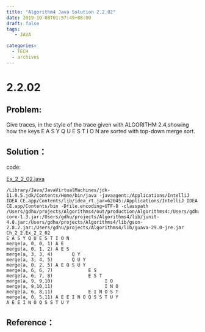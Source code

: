 ```yaml
---
title: "Algorithm4 Java Solution 2.2.02"
date: 2019-10-08T01:57:49+08:00
draft: false
tags:
   - JAVA

categories:
  - TECH
  - archives
---
```



# 2.2.02

## Problem:

Give traces, in the style of the trace given with ALGORITHM 2.4,showing how the keys E A S Y Q U E S
T I O N are sorted with top-down merge sort.

## Solution：

code:

[Ex_2_2_02.java](./Ex_2_2_02.java)

```shell
/Library/Java/JavaVirtualMachines/jdk-11.0.5.jdk/Contents/Home/bin/java -javaagent:/Applications/IntelliJ IDEA CE.app/Contents/lib/idea_rt.jar=62045:/Applications/IntelliJ IDEA CE.app/Contents/bin -Dfile.encoding=UTF-8 -classpath /Users/gdhu/projects/Algorithms4/out/production/Algorithms4:/Users/gdhu/projects/Algorithms4/lib/hamcrest-core-1.3.jar:/Users/gdhu/projects/Algorithms4/lib/junit-4.8.jar:/Users/gdhu/projects/Algorithms4/lib/gson-2.8.2.jar:/Users/gdhu/projects/Algorithms4/lib/guava-29.0-jre.jar Ch_2_2.Ex_2_2_02
E A S Y Q U E S T I O N 
merge(a, 0, 0, 1) A E                     
merge(a, 0, 1, 2) A E S                   
merge(a, 3, 3, 4)       Q Y               
merge(a, 3, 4, 5)       Q U Y             
merge(a, 0, 2, 5) A E Q S U Y             
merge(a, 6, 6, 7)             E S         
merge(a, 6, 7, 8)             E S T       
merge(a, 9, 9,10)                   I O   
merge(a, 9,10,11)                   I N O 
merge(a, 6, 8,11)             E I N O S T 
merge(a, 0, 5,11) A E E I N O Q S S T U Y 
A E E I N O Q S S T U Y 

```

## Reference：


